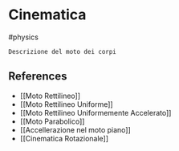 # Cinematica
#physics

```ad-def
Descrizione del moto dei corpi
```
## References
- [[Moto Rettilineo]]
- [[Moto Rettilineo Uniforme]]
- [[Moto Rettilineo Uniformemente Accelerato]]
- [[Moto Parabolico]]
- [[Accellerazione nel moto piano]]
- [[Cinematica Rotazionale]]
